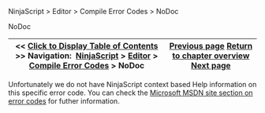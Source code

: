 ﻿
NinjaScript \> Editor \> Compile Error Codes \> NoDoc

NoDoc

| \<\< [Click to Display Table of Contents](nodoc.md) \>\> **Navigation:**     [NinjaScript](ninjascript-1.md) \> [Editor](editor-1.md) \> [Compile Error Codes](compile_error_codes-1.md) \> NoDoc | [Previous page](cs1525-1.md) [Return to chapter overview](compile_error_codes-1.md) [Next page](ns_editor_components-1.md) |
| --- | --- |
Unfortunately we do not have NinjaScript context based Help information on this specific error code. You can check the [Microsoft MSDN site section on error codes](http://msdn.microsoft.com/en-us/library/5feh24w0(VS.71).aspx) for futher information.
